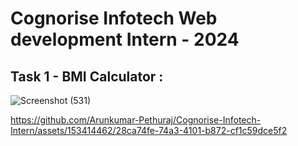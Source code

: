 # Cognorise Infotech Web development Intern - 2024 

## Task 1 - BMI Calculator :

![Screenshot (531)](https://github.com/Arunkumar-Pethuraj/Cognorise-Infotech-Intern/assets/153414462/99fbaac0-8c12-4c27-9479-73322b5409c3)

https://github.com/Arunkumar-Pethuraj/Cognorise-Infotech-Intern/assets/153414462/28ca74fe-74a3-4101-b872-cf1c59dce5f2

<br>
